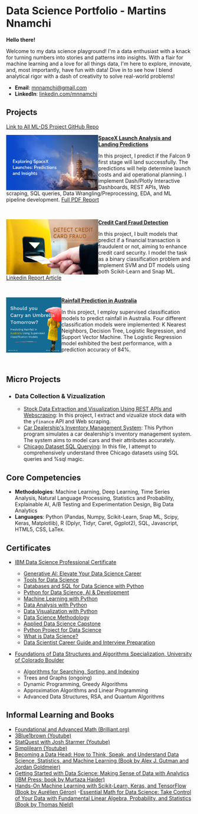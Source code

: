 # Data Science Portfolio - Martins Nnamchi

__Hello there!__

Welcome to my data science playground! I'm a data enthusiast with a knack for turning numbers into stories and patterns into insights. With a flair for machine learning and a love for all things data, I'm here to explore, innovate, and, most importantly, have fun with data! Dive in to see how I blend analytical rigor with a dash of creativity to solve real-world problems!

- **Email**: [mnnamchi@gmail.com](mnnamchi@gmail.com)
- **LinkedIn**: [linkedin.com/mnnamchi](https://www.linkedin.com/in/mnnamchi/)


## Projects

[Link to All ML-DS Project GitHub Repo](https://github.com/Marrtinerz/ML-DS-Portfolio)


<img align="left" width="250" height="150" src="https://github.com/Marrtinerz/ML-DS-Portfolio/blob/main/SpaceX%20Launch%20Analysis%20and%20ML%20Predictions/Report/Images/Portfolio%20Image.png?raw=true"> **[SpaceX Launch Analysis and Landing Predictions](https://github.com/Marrtinerz/ML-DS-Portfolio/tree/main/SpaceX%20Launch%20Analysis%20and%20ML%20Predictions)**
 
In this project, I predict if the Falcon 9 first stage will land successfully. The predictions will help determine launch costs and aid operational planning. I implement Dash/Plotly Interactive Dashboards, REST APIs, Web scraping, SQL queries, Data Wrangling/Preprocessing, EDA, and ML pipeline development. [Full PDF Report](https://github.com/Marrtinerz/ML-DS-Portfolio/blob/main/SpaceX%20Launch%20Analysis%20and%20ML%20Predictions/Report/spacex-launch-analysis_and_predictions_report.pdf)

<br />

<img align="left" width="250" height="150" src="https://github.com/Marrtinerz/ML-DS-Portfolio/blob/main/Credit-Card%20Fraud%20Detection%20with%20ML%20models/Credit-card%20detection.png?raw=true"> **[Credit Card Fraud Detection](https://github.com/Marrtinerz/ML-DS-Portfolio/tree/main/Credit-Card%20Fraud%20Detection%20with%20ML%20models)**

In this project, I built models that predict if a financial transaction is fraudulent or not, aiming to enhance credit card security. I model the task as a binary classification problem and implement SVM and DT models using both Scikit-Learn and Snap ML. [Linkedin Report Article](https://www.linkedin.com/pulse/project-1-detecting-credit-card-fraud-using-vs-snap-ml-nnamchi-zehdf/?trackingId=0rknk9rsSlGFKhTbRnQMzA%3D%3D)

<br />

<img align="left" width="150" height="150" src="https://github.com/Marrtinerz/ML-DS-Portfolio/blob/main/Rain%20Prediction%20in%20Australia/Rain%20Prediction.png?raw=true"> **[Rainfall Prediction in Australia](https://github.com/Marrtinerz/ML-DS-Portfolio/tree/main/Rain%20Prediction%20in%20Australia)**

In this project, I employ supervised classification models to predict rainfall in Australia. Four different classification models were implemented: K Nearest Neighbors, Decision Tree, Logistic Regression, and Support Vector Machine. The Logistic Regression model exhibited the best performance, with a prediction accuracy of 84%.


<br />

## Micro Projects
- ### Data Collection & Vizualization
    - [Stock Data Extraction and Visualization Using REST APIs and Webscraping](https://github.com/Marrtinerz/Python_Projects/tree/master/Stock_Data_Analysis): In this project, I extract and vizualize stock data with the `yfinance` API and Web scraping.
    - [Car Dealership's Inventory Management System](https://github.com/Marrtinerz/Python_Projects/tree/master/ManagementSystem): This Python program simulates a car dealership's inventory management system. The system aims to model cars and their attributes accurately. 
    - [Chicago Dataset SQL Querying](https://github.com/Marrtinerz/SQL-Projects/tree/master/Chicago_Dataset_Sql_Querying): In this file, I attempt to comprehensively understand three Chicago datasets using SQL queries and %sql magic.
    
## Core Competencies

- **Methodologies**: Machine Learning, Deep Learning, Time Series Analysis, Natural Language Processing, Statistics and Probability, Explainable AI, A/B Testing and Experimentation Design, Big Data Analytics
- **Languages**: Python (Pandas, Numpy, Scikit-Learn, Snap ML, Scipy, Keras, Matplotlib), R (Dplyr, Tidyr, Caret, Ggplot2), SQL, Javascript, HTML5, CSS, LaTex.

## Certificates

- [IBM Data Science Professional Certificate](https://www.coursera.org/account/accomplishments/professional-cert/D79WT5EMNBMG)
    - [Generative AI: Elevate Your Data Science Career](https://www.coursera.org/account/accomplishments/certificate/3RJ5TEHU97F9)
    - [Tools for Data Science](https://www.coursera.org/account/accomplishments/certificate/FZZUSU9TQNXR)
    - [Databases and SQL for Data Science with Python](https://www.coursera.org/account/accomplishments/certificate/4JD6ZE8LTBHM)
    - [Python for Data Science, AI & Development](https://www.coursera.org/account/accomplishments/certificate/BL3PX532MV9N)
    - [Machine Learning with Python](https://www.coursera.org/account/accomplishments/certificate/K282WPYP9WHZ)
    - [Data Analysis with Python](https://www.coursera.org/account/accomplishments/certificate/83J3QRHGTNPU)
    - [Data Visualization with Python](https://www.coursera.org/account/accomplishments/certificate/8VVLHAJ869PZ)
    - [Data Science Methodology](https://www.coursera.org/account/accomplishments/certificate/9GTAY42GK6B5)
    - [Applied Data Science Capstone](https://www.coursera.org/account/accomplishments/certificate/8Z34WXKA8KF6)
    - [Python Project for Data Science](https://www.coursera.org/account/accomplishments/certificate/8AMQV9Y9DTLV)
    - [What is Data Science?](https://www.coursera.org/account/accomplishments/certificate/EE3KVACN3LJ8)
    - [Data Scientist Career Guide and Interview Preparation](https://www.coursera.org/account/accomplishments/certificate/FAHNAT3DCKQJ)  

- [Foundations of Data Structures and Algorithms Specialization, University of Colorado Boulder](https://www.coursera.org/account/accomplishments/verify/3MRK4SV5Y4FL)
    - [Algorithms for Searching, Sorting, and Indexing](https://www.coursera.org/account/accomplishments/verify/3MRK4SV5Y4FL)
    - Trees and Graphs (ongoing)
    - Dynamic Programming, Greedy Algorithms
    - Approximation Algorithms and Linear Programming
    - Advanced Data Structures, RSA, and Quantum Algorithms

## Informal Learning and Books

- [Foundational and Advanced Math (Brilliant.org)](https://brilliant.org/courses/)
- [3Blue1brown (Youtube)](https://www.youtube.com/c/3blue1brown)
- [StatQuest with Josh Starmer (Youtube)](https://www.youtube.com/channel/UCtYLUTtgS3k1Fg4y5tAhLbw)
- [Simplilearn (Youtube)](https://www.youtube.com/channel/UCsvqVGtbbyHaMoevxPAq9Fg)
- [Becoming a Data Head: How to Think, Speak, and Understand Data Science, Statistics, and Machine Learning (Book by Alex J. Gutman and Jordan Goldmeier)](https://www.oreilly.com/library/view/becoming-a-data/9781119741749/)
- [Getting Started with Data Science: Making Sense of Data with Analytics (IBM Press; book by Murtaza Haider)](https://www.amazon.com/Getting-Started-Data-Science-Analytics/dp/0133991024)
- [Hands-On Machine Learning with Scikit-Learn, Keras, and TensorFlow (Book by Aurélien Géron)](https://www.oreilly.com/library/view/hands-on-machine-learning/9781492032632/)
-[Essential Math for Data Science: Take Control of Your Data with Fundamental Linear Algebra, Probability, and Statistics (Book by Thomas Nield)](https://www.amazon.com/Essential-Math-Data-Science-Fundamental/dp/1098102932)